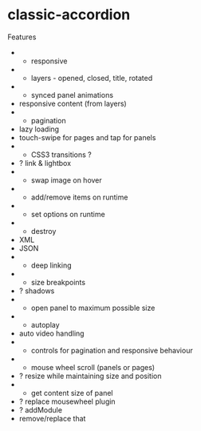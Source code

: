 classic-accordion
=================

Features

* + responsive
* + layers - opened, closed, title, rotated
* + synced panel animations
* responsive content (from layers)
* + pagination
* lazy loading
* touch-swipe for pages and tap for panels
* + CSS3 transitions ?
* ? link & lightbox
* + swap image on hover
* + add/remove items on runtime
* + set options on runtime
* + destroy
* XML
* JSON
* + deep linking
* + size breakpoints
* ? shadows
* + open panel to maximum possible size
* + autoplay
* auto video handling
* + controls for pagination and responsive behaviour
* + mouse wheel scroll (panels or pages)
* ? resize while maintaining size and position
* + get content size of panel
* ? replace mousewheel plugin
* ? addModule
* remove/replace that